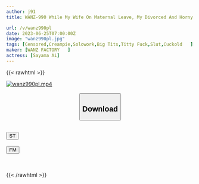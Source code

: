 ```yaml
---
author: j91
title: WANZ-990 While My Wife On Maternal Leave, My Divorced And Horny Sister-In-Law Mounted My Cock And After 10months of Abstinence I Fucked Her Until I Impregnated Her – Ai Sayama

url: /v/wanz990pl
date: 2023-06-25T07:00:00Z
image: "wanz990pl.jpg"
tags: [Censored,Creampie,Solowork,Big Tits,Titty Fuck,Slut,Cuckold	 ]
maker: [WANZ FACTORY   ]
actress: [Sayama Ai]
---
```



{{< rawhtml >}}

<div class="video" data-videoid="2aw8WlLz99sWe9">
    <a href="javascript:;">
        <img src="/v/wanz990pl/wanz990pl.jpg" width="WIDTH" height="HEIGHT" alt="wanz990pl.mp4" loading="lazy">
    </a>
</div>

<script type="text/javascript" src="https://j91.asia/asset/on-demand-st.js"></script>

<br>
  <link rel="stylesheet" href="https://j91.asia/asset/bs5.css">
  
  <center>
  <button class="btn btn-primary" type="button" data-bs-toggle="collapse" data-bs-target=".multi-collapse" aria-expanded="false" aria-controls="multiCollapseExample1 multiCollapseExample2"><h2>Download</h2></button></center>
</p>
<div class="row">
  <div class="col">
    <div class="collapse multi-collapse" id="multiCollapseExample1">
      <div class="card card-body">
	      	      <br>
<div class="buttons">  
<a href="https://streamtape.to/v/2aw8WlLz99sWe9" target="_blank"><button class="btn-hover color-3"><i class="fa fa-download"></i> ST</button></a></div>
    </div>
  </div>
</div>
  <div class="col">
    <div class="collapse multi-collapse" id="multiCollapseExample2">
      <div class="card card-body">
	      <br>
<div class="buttons">
    <a href="https://filemoon.sx/d/h65dgafp759d" target="_blank"><button class="btn-hover color-8"><i class="fa fa-download"></i> FM</button></a></div>
<br><br>
      </div>
    </div>
  </div>
</div>

{{< /rawhtml >}}